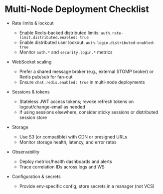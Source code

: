 # Multi-Node Deployment Checklist

- Rate limits & lockout
  - Enable Redis-backed distributed limits: `auth.rate-limit.distributed.enabled: true`
  - Enable distributed user lockout: `auth.login.distributed-enabled: true`
  - Monitor `auth.*` and `security.login.*` metrics

- WebSocket scaling
  - Prefer a shared message broker (e.g., external STOMP broker) or Redis pub/sub for fan-out
  - Ensure `chat.redis.enabled: true` in multi-node deployments

- Sessions & tokens
  - Stateless JWT access tokens; revoke refresh tokens on logout/change-email as needed
  - If using sessions elsewhere, consider sticky sessions or distributed session store

- Storage
  - Use S3 (or compatible) with CDN or presigned URLs
  - Monitor storage health, latency, and error rates

- Observability
  - Deploy metrics/health dashboards and alerts
  - Trace correlation IDs across logs and WS

- Configuration & secrets
  - Provide env-specific config; store secrets in a manager (not VCS)
